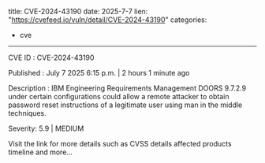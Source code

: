  
title: CVE-2024-43190
date: 2025-7-7
lien: "https://cvefeed.io/vuln/detail/CVE-2024-43190"
categories:
  - cve
---

CVE ID : CVE-2024-43190

Published :  July 7
2025
6:15 p.m. | 2 hours
1 minute ago

Description : IBM Engineering Requirements Management DOORS 9.7.2.9
under certain configurations
could allow a remote attacker to obtain password reset instructions of a legitimate user using man in the middle techniques.

Severity: 5.9 | MEDIUM

Visit the link for more details
such as CVSS details
affected products
timeline
and more...
